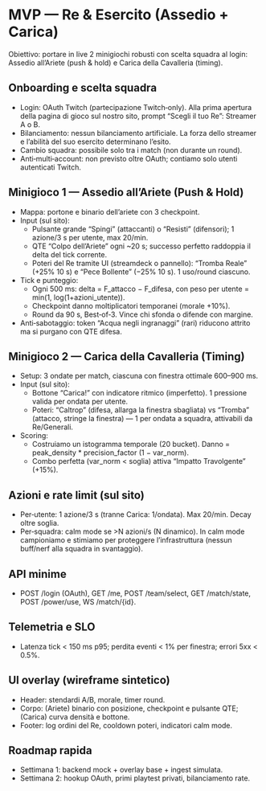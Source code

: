 # MVP — Re & Esercito (Assedio + Carica)

Obiettivo: portare in live 2 minigiochi robusti con scelta squadra al login: Assedio all’Ariete (push & hold) e Carica della Cavalleria (timing).

## Onboarding e scelta squadra
- Login: OAuth Twitch (partecipazione Twitch‑only). Alla prima apertura della pagina di gioco sul nostro sito, prompt “Scegli il tuo Re”: Streamer A o B.
- Bilanciamento: nessun bilanciamento artificiale. La forza dello streamer e l’abilità del suo esercito determinano l’esito.
- Cambio squadra: possibile solo tra i match (non durante un round).
- Anti‑multi‑account: non previsto oltre OAuth; contiamo solo utenti autenticati Twitch.

## Minigioco 1 — Assedio all’Ariete (Push & Hold)
- Mappa: portone e binario dell’ariete con 3 checkpoint.
- Input (sul sito):
  - Pulsante grande “Spingi” (attaccanti) o “Resisti” (difensori); 1 azione/3 s per utente, max 20/min.
  - QTE “Colpo dell’Ariete” ogni ~20 s; successo perfetto raddoppia il delta del tick corrente.
  - Poteri del Re tramite UI (streamdeck o pannello): “Tromba Reale” (+25% 10 s) e “Pece Bollente” (−25% 10 s). 1 uso/round ciascuno.
- Tick e punteggio:
  - Ogni 500 ms: delta = F_attacco − F_difesa, con peso per utente = min(1, log(1+azioni_utente)).
  - Checkpoint danno moltiplicatori temporanei (morale +10%).
  - Round da 90 s, Best‑of‑3. Vince chi sfonda o difende con margine.
- Anti‑sabotaggio: token “Acqua negli ingranaggi” (rari) riducono attrito ma si purgano con QTE difesa.

## Minigioco 2 — Carica della Cavalleria (Timing)
- Setup: 3 ondate per match, ciascuna con finestra ottimale 600–900 ms.
- Input (sul sito):
  - Bottone “Carica!” con indicatore ritmico (imperfetto). 1 pressione valida per ondata per utente.
  - Poteri: “Caltrop” (difesa, allarga la finestra sbagliata) vs “Tromba” (attacco, stringe la finestra) — 1 per ondata a squadra, attivabili da Re/Generali.
- Scoring:
  - Costruiamo un istogramma temporale (20 bucket). Danno = peak_density * precision_factor (1 − var_norm).
  - Combo perfetta (var_norm < soglia) attiva “Impatto Travolgente” (+15%).

## Azioni e rate limit (sul sito)
- Per‑utente: 1 azione/3 s (tranne Carica: 1/ondata). Max 20/min. Decay oltre soglia.
- Per‑squadra: calm mode se >N azioni/s (N dinamico). In calm mode campioniamo e stimiamo per proteggere l’infrastruttura (nessun buff/nerf alla squadra in svantaggio).

## API minime
- POST /login (OAuth), GET /me, POST /team/select, GET /match/state, POST /power/use, WS /match/{id}.

## Telemetria e SLO
- Latenza tick < 150 ms p95; perdita eventi < 1% per finestra; errori 5xx < 0.5%.

## UI overlay (wireframe sintetico)
- Header: stendardi A/B, morale, timer round.
- Corpo: (Ariete) binario con posizione, checkpoint e pulsante QTE; (Carica) curva densità e bottone.
- Footer: log ordini del Re, cooldown poteri, indicatori calm mode.

## Roadmap rapida
- Settimana 1: backend mock + overlay base + ingest simulata.
- Settimana 2: hookup OAuth, primi playtest privati, bilanciamento rate.
